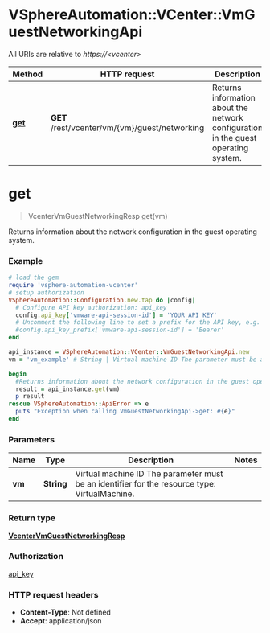 # VSphereAutomation::VCenter::VmGuestNetworkingApi

All URIs are relative to *https://&lt;vcenter&gt;*

Method | HTTP request | Description
------------- | ------------- | -------------
[**get**](VmGuestNetworkingApi.md#get) | **GET** /rest/vcenter/vm/{vm}/guest/networking | Returns information about the network configuration in the guest operating system.


# **get**
> VcenterVmGuestNetworkingResp get(vm)

Returns information about the network configuration in the guest operating system.

### Example
```ruby
# load the gem
require 'vsphere-automation-vcenter'
# setup authorization
VSphereAutomation::Configuration.new.tap do |config|
  # Configure API key authorization: api_key
  config.api_key['vmware-api-session-id'] = 'YOUR API KEY'
  # Uncomment the following line to set a prefix for the API key, e.g. 'Bearer' (defaults to nil)
  #config.api_key_prefix['vmware-api-session-id'] = 'Bearer'
end

api_instance = VSphereAutomation::VCenter::VmGuestNetworkingApi.new
vm = 'vm_example' # String | Virtual machine ID The parameter must be an identifier for the resource type: VirtualMachine.

begin
  #Returns information about the network configuration in the guest operating system.
  result = api_instance.get(vm)
  p result
rescue VSphereAutomation::ApiError => e
  puts "Exception when calling VmGuestNetworkingApi->get: #{e}"
end
```

### Parameters

Name | Type | Description  | Notes
------------- | ------------- | ------------- | -------------
 **vm** | **String**| Virtual machine ID The parameter must be an identifier for the resource type: VirtualMachine. | 

### Return type

[**VcenterVmGuestNetworkingResp**](VcenterVmGuestNetworkingResp.md)

### Authorization

[api_key](../README.md#api_key)

### HTTP request headers

 - **Content-Type**: Not defined
 - **Accept**: application/json



